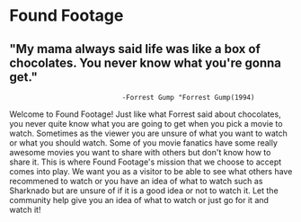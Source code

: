# Found Footage

## "My mama always said life was like a box of chocolates. You never know what you're gonna get."
                                -Forrest Gump "Forrest Gump(1994)

Welcome to Found Footage! Just like what Forrest said about chocolates, you never quite know what you are going to get when you pick a movie to watch. Sometimes as the viewer you are unsure of what you want to watch or what you should watch. Some of you movie fanatics have some really awesome movies you want to share with others but don't know how to share it. This is where Found Footage's mission that we choose to accept comes into play. We want you as a visitor to be able to see what others have recommened to watch or you have an idea of what to watch such as Sharknado but are unsure of if it is a good idea or not to watch it. Let the community help give you an idea of what to watch or just go for it and watch it!


